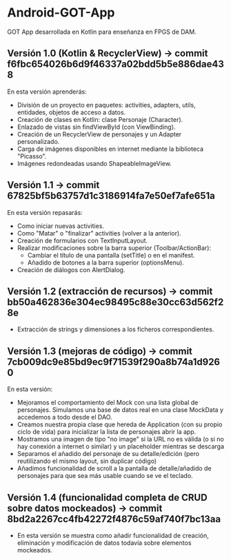 # Android-GOT-App
GOT App desarrollada en Kotlin para enseñanza en FPGS de DAM.

## Versión 1.0 (Kotlin & RecyclerView) -> commit f6fbc654026b6d9f46337a02bdd5b5e886dae438
En esta versión aprenderás:
- División de un proyecto en paquetes: activities, adapters, utils, entidades, objetos de acceso a datos.
- Creación de clases en Kotlin: clase Personaje (Character).
- Enlazado de vistas sin findViewById (con ViewBinding).
- Creación de un RecyclerView de personajes y un Adapter personalizado.
- Carga de imágenes disponibles en internet mediante la biblioteca "Picasso".
- Imágenes redondeadas usando ShapeableImageView.

## Versión 1.1 -> commit 67825bf5b63757d1c3186914fa7e50ef7afe651a
En esta versión repasarás:
- Como iniciar nuevas activities.
- Como "Matar" o "finalizar" activities (volver a la anterior).
- Creación de formularios con TextInputLayout.
- Realizar modificaciones sobre la barra superior (Toolbar/ActionBar):
    - Cambiar el título de una pantalla (setTitle) o en el manifest.
    - Añadido de botones a la barra superior (optionsMenu).
- Creación de diálogos con AlertDialog.

## Versión 1.2 (extracción de recursos) -> commit bb50a462836e304ec98495c88e30cc63d562f28e
- Extracción de strings y dimensiones a los ficheros correspondientes.

## Versión 1.3 (mejoras de código) -> commit 7cb009dc9e85bd9ec9f71539f290a8b74a1d9260
En esta versión:
- Mejoramos el comportamiento del Mock con una lista global de personajes. Simulamos una base de datos real en una clase MockData y accedemos a todo desde el DAO.
- Creamos nuestra propia clase que hereda de Application (con su propio ciclo de vida) para inicializar la lista de personajes abrir la app.
- Mostramos una imagen de tipo "no image" si la URL no es válida (o si no hay conexión a internet o similar) y un placeholder mientras se descarga
- Separamos el añadido del personaje de su detalle/edición (pero reutilizando el mismo layout, sin duplicar código)
- Añadimos funcionalidad de scroll a la pantalla de detalle/añadido de personajes para que sea más usable cuando se ve el teclado.

## Versión 1.4 (funcionalidad completa de CRUD sobre datos mockeados) -> commit 8bd2a2267cc4fb42272f4876c59af740f7bc13aa
- En esta versión se muestra como añadir funcionalidad de creación, eliminación y modificación de datos todavía sobre elementos mockeados.